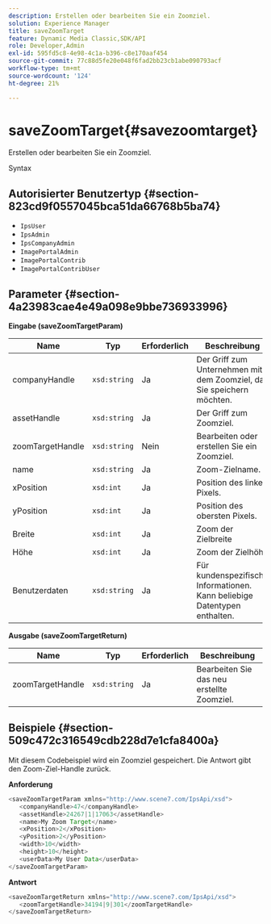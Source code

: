 ```yaml
---
description: Erstellen oder bearbeiten Sie ein Zoomziel.
solution: Experience Manager
title: saveZoomTarget
feature: Dynamic Media Classic,SDK/API
role: Developer,Admin
exl-id: 595fd5c8-4e98-4c1a-b396-c8e170aaf454
source-git-commit: 77c88d5fe20e048f6fad2bb23cb1abe090793acf
workflow-type: tm+mt
source-wordcount: '124'
ht-degree: 21%

---
```


# saveZoomTarget{#savezoomtarget}

Erstellen oder bearbeiten Sie ein Zoomziel.

Syntax

## Autorisierter Benutzertyp {#section-823cd9f0557045bca51da66768b5ba74}

* `IpsUser`
* `IpsAdmin`
* `IpsCompanyAdmin`
* `ImagePortalAdmin`
* `ImagePortalContrib`
* `ImagePortalContribUser`

## Parameter {#section-4a23983cae4e49a098e9bbe736933996}

**Eingabe (saveZoomTargetParam)**

| Name | Typ | Erforderlich | Beschreibung |
|---|---|---|---|
| companyHandle | `xsd:string` | Ja | Der Griff zum Unternehmen mit dem Zoomziel, das Sie speichern möchten. |
| assetHandle | `xsd:string` | Ja | Der Griff zum Zoomziel. |
| zoomTargetHandle | `xsd:string` | Nein | Bearbeiten oder erstellen Sie ein Zoomziel. |
| name | `xsd:string` | Ja | Zoom-Zielname. |
| xPosition | `xsd:int` | Ja | Position des linken Pixels. |
| yPosition | `xsd:int` | Ja | Position des obersten Pixels. |
| Breite | `xsd:int` | Ja | Zoom der Zielbreite |
| Höhe | `xsd:int` | Ja | Zoom der Zielhöhe |
| Benutzerdaten | `xsd:string` | Ja | Für kundenspezifische Informationen. Kann beliebige Datentypen enthalten. |

**Ausgabe (saveZoomTargetReturn)**

| Name | Typ | Erforderlich | Beschreibung |
|---|---|---|---|
| zoomTargetHandle | `xsd:string` | Ja | Bearbeiten Sie das neu erstellte Zoomziel. |

## Beispiele {#section-509c472c316549cdb228d7e1cfa8400a}

Mit diesem Codebeispiel wird ein Zoomziel gespeichert. Die Antwort gibt den Zoom-Ziel-Handle zurück.

**Anforderung**

```java
<saveZoomTargetParam xmlns="http://www.scene7.com/IpsApi/xsd">
   <companyHandle>47</companyHandle>
   <assetHandle>24267|1|17063</assetHandle>
   <name>My Zoom Target</name>
   <xPosition>2</xPosition>
   <yPosition>2</yPosition>
   <width>10</width>
   <height>10</height>
   <userData>My User Data</userData>
</saveZoomTargetParam>
```

**Antwort**

```java
<saveZoomTargetReturn xmlns="http://www.scene7.com/IpsApi/xsd">
   <zoomTargetHandle>34194|9|301</zoomTargetHandle>
</saveZoomTargetReturn>
```
